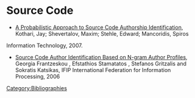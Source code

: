 # Source Code

- [A Probabilistic Approach to Source Code Authorship
  Identification](http://ieeexplore.ieee.org/Xplore/login.jsp?url=/iel5/4151644/4151645/04151691.pdf?tp=&isnumber=&arnumber=4151691),
  Kothari, Jay; Shevertalov, Maxim; Stehle, Edward; Mancoridis, Spiros

Information Technology, 2007.

- [Source Code Author Identification Based on N-gram Author
  Profiles](http://www.springerlink.com/content/m605j8u184003330/),
  Georgia Frantzeskou , Efstathios Stamatatos , Stefanos Gritzalis and
  Sokratis Katsikas, IFIP International Federation for Information
  Processing, 2006

[Category:Bibliographies](Category:Bibliographies "wikilink")